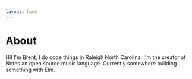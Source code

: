 ```yaml
---
layout: home
---
```

# About

Hi! I'm Brent, I do code things in Raleigh North Carolina. I'm the creator of Notes an open source music language. Currently somewhere building something with Elm.

